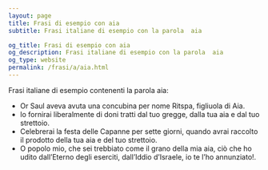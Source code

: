 ```yaml
---
layout: page
title: Frasi di esempio con aia 
subtitle: Frasi italiane di esempio con la parola  aia

og_title: Frasi di esempio con aia 
og_description: Frasi italiane di esempio con la parola  aia
og_type: website
permalink: /frasi/a/aia.html
---
```


Frasi italiane di esempio contenenti la parola aia:


- Or Saul aveva avuta una concubina per nome Ritspa, figliuola di Aia.
- lo fornirai liberalmente di doni tratti dal tuo gregge, dalla tua aia e dal tuo strettoio.
- Celebrerai la festa delle Capanne per sette giorni, quando avrai raccolto il prodotto della tua aia e del tuo strettoio.
- O popolo mio, che sei trebbiato come il grano della mia aia, ciò che ho udito dall’Eterno degli eserciti, dall’Iddio d’Israele, io te l’ho annunziato!.
